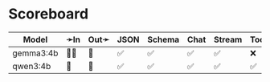 # Scoreboard

| Model     | ➛In   | Out➛   | JSON | Schema | Chat | Stream | Tool | Batch | Seed | File | Cite | Think | Probs | Limits |
| --------- | ----- | ------ | ---- | ------ | ---- | ------ | ---- | ----- | ---- | ---- | ---- | ----- | ----- | ------ |
| gemma3:4b | 💬📸  | 💬     | ✅   | ✅     | ✅   | ✅     | ❌   | ❌    | ✅   | ❌   | ❌   | ❌    | ❌    | ❌     |
| qwen3:4b  | 💬    | 💬     | ✅   | ✅     | ✅   | ✅     | ✅   | ❌    | ✅   | ❌   | ❌   | ✅    | ❌    | ❌     |
